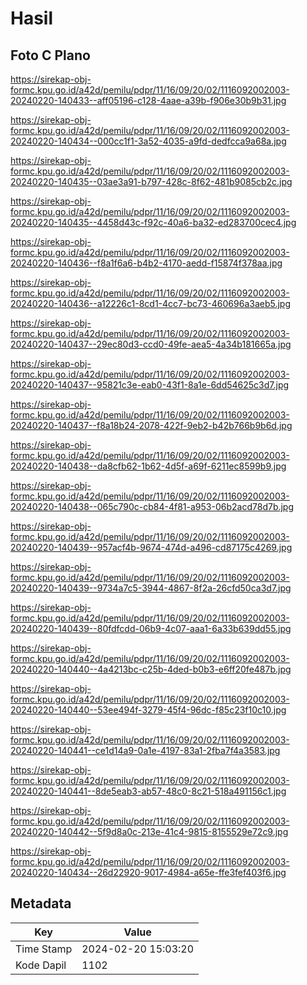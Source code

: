 # Hasil

## Foto C Plano

https://sirekap-obj-formc.kpu.go.id/a42d/pemilu/pdpr/11/16/09/20/02/1116092002003-20240220-140433--aff05196-c128-4aae-a39b-f906e30b9b31.jpg

https://sirekap-obj-formc.kpu.go.id/a42d/pemilu/pdpr/11/16/09/20/02/1116092002003-20240220-140434--000cc1f1-3a52-4035-a9fd-dedfcca9a68a.jpg

https://sirekap-obj-formc.kpu.go.id/a42d/pemilu/pdpr/11/16/09/20/02/1116092002003-20240220-140435--03ae3a91-b797-428c-8f62-481b9085cb2c.jpg

https://sirekap-obj-formc.kpu.go.id/a42d/pemilu/pdpr/11/16/09/20/02/1116092002003-20240220-140435--4458d43c-f92c-40a6-ba32-ed283700cec4.jpg

https://sirekap-obj-formc.kpu.go.id/a42d/pemilu/pdpr/11/16/09/20/02/1116092002003-20240220-140436--f8a1f6a6-b4b2-4170-aedd-f15874f378aa.jpg

https://sirekap-obj-formc.kpu.go.id/a42d/pemilu/pdpr/11/16/09/20/02/1116092002003-20240220-140436--a12226c1-8cd1-4cc7-bc73-460696a3aeb5.jpg

https://sirekap-obj-formc.kpu.go.id/a42d/pemilu/pdpr/11/16/09/20/02/1116092002003-20240220-140437--29ec80d3-ccd0-49fe-aea5-4a34b181665a.jpg

https://sirekap-obj-formc.kpu.go.id/a42d/pemilu/pdpr/11/16/09/20/02/1116092002003-20240220-140437--95821c3e-eab0-43f1-8a1e-6dd54625c3d7.jpg

https://sirekap-obj-formc.kpu.go.id/a42d/pemilu/pdpr/11/16/09/20/02/1116092002003-20240220-140437--f8a18b24-2078-422f-9eb2-b42b766b9b6d.jpg

https://sirekap-obj-formc.kpu.go.id/a42d/pemilu/pdpr/11/16/09/20/02/1116092002003-20240220-140438--da8cfb62-1b62-4d5f-a69f-6211ec8599b9.jpg

https://sirekap-obj-formc.kpu.go.id/a42d/pemilu/pdpr/11/16/09/20/02/1116092002003-20240220-140438--065c790c-cb84-4f81-a953-06b2acd78d7b.jpg

https://sirekap-obj-formc.kpu.go.id/a42d/pemilu/pdpr/11/16/09/20/02/1116092002003-20240220-140439--957acf4b-9674-474d-a496-cd87175c4269.jpg

https://sirekap-obj-formc.kpu.go.id/a42d/pemilu/pdpr/11/16/09/20/02/1116092002003-20240220-140439--9734a7c5-3944-4867-8f2a-26cfd50ca3d7.jpg

https://sirekap-obj-formc.kpu.go.id/a42d/pemilu/pdpr/11/16/09/20/02/1116092002003-20240220-140439--80fdfcdd-06b9-4c07-aaa1-6a33b639dd55.jpg

https://sirekap-obj-formc.kpu.go.id/a42d/pemilu/pdpr/11/16/09/20/02/1116092002003-20240220-140440--4a4213bc-c25b-4ded-b0b3-e6ff20fe487b.jpg

https://sirekap-obj-formc.kpu.go.id/a42d/pemilu/pdpr/11/16/09/20/02/1116092002003-20240220-140440--53ee494f-3279-45f4-96dc-f85c23f10c10.jpg

https://sirekap-obj-formc.kpu.go.id/a42d/pemilu/pdpr/11/16/09/20/02/1116092002003-20240220-140441--ce1d14a9-0a1e-4197-83a1-2fba7f4a3583.jpg

https://sirekap-obj-formc.kpu.go.id/a42d/pemilu/pdpr/11/16/09/20/02/1116092002003-20240220-140441--8de5eab3-ab57-48c0-8c21-518a491156c1.jpg

https://sirekap-obj-formc.kpu.go.id/a42d/pemilu/pdpr/11/16/09/20/02/1116092002003-20240220-140442--5f9d8a0c-213e-41c4-9815-8155529e72c9.jpg

https://sirekap-obj-formc.kpu.go.id/a42d/pemilu/pdpr/11/16/09/20/02/1116092002003-20240220-140434--26d22920-9017-4984-a65e-ffe3fef403f6.jpg


## Metadata

| Key        | Value               |
| ---------- | ------------------- |
| Time Stamp | 2024-02-20 15:03:20 |
| Kode Dapil | 1102                |



